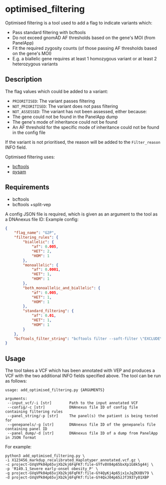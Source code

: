 # optimised_filtering
Optimised filtering is a tool used to add a flag to indicate variants which:
- Pass standard filtering with bcftools
- Do not exceed gnomAD AF thresholds based on the gene's MOI (from PanelApp)
- Fit the required zygosity counts (of those passing AF thresholds based on the gene's MOI)
 - E.g. a biallelic gene requires at least 1 homozygous variant or at least 2 heterozygous variants

## Description
The flag values which could be added to a variant:
- `PRIORITISED`: The variant passes filtering
- `NOT_PRIORITISED`: The variant does not pass filtering
- `NOT_ASSESSED`: The variant has not been assessed, either because:
 - The gene could not be found in the PanelApp dump
 - The gene's mode of inheritance could not be found
 - An AF threshold for the specific mode of inheritance could not be found in the config file

If the variant is not prioritised, the reason will be added to the `Filter_reason` INFO field.

Optimised filtering uses:
- [bcftools](https://samtools.github.io/bcftools/bcftools.html, "bcftools website")
- [pysam](https://pysam.readthedocs.io/en/latest/, "pysam documentation")

## Requirements
- bcftools
 - bcftools +split-vep

A config JSON file is required, which is given as an argument to the tool as a DNAnexus file ID: Example config:

```JSON
{
	"flag_name": "G2P",
	"filtering_rules": {
		"biallelic": {
			"af": 0.005,
			"HET": 2,
			"HOM": 1
		},
		"monoallelic": {
			"af": 0.0001,
			"HET": 1,
			"HOM": 1
		},
		"both_monoallelic_and_biallelic": {
			"af": 0.005,
			"HET": 1,
			"HOM": 1
		},
		"standard_filtering": {
			"af": 0.01,
			"HET": 1,
			"HOM": 1
		}
	},
	"bcftools_filter_string": "bcftools filter --soft-filter \"EXCLUDE\" -m + -e '(CSQ_Consequence~\"synonymous_variant\" | CSQ_Consequence~\"intron_variant\" | CSQ_Consequence~\"upstream_gene_variant\" | CSQ_Consequence~\"downstream_gene_variant\" | CSQ_Consequence~\"intergenic_variant\" | CSQ_Consequence~\"5_prime_UTR_variant\" | CSQ_Consequence~\"3_prime_UTR_variant\" | CSQ_gnomADe_AF>0.01 | CSQ_gnomADg_AF>0.01 | CSQ_TWE_AF>0.05) & CSQ_ClinVar_CLNSIGCONF!~ \"pathogenic\/i\" & (CSQ_SpliceAI_pred_DS_AG<0.2 | CSQ_SpliceAI_pred_DS_AG==\".\") & (CSQ_SpliceAI_pred_DS_AL<0.2 | CSQ_SpliceAI_pred_DS_AL==\".\") & (CSQ_SpliceAI_pred_DS_DG<0.2 | CSQ_SpliceAI_pred_DS_DG==\".\") & (CSQ_SpliceAI_pred_DS_DL<0.2 | CSQ_SpliceAI_pred_DS_DL==\".\")'"
}
```

## Usage
The tool takes a VCF which has been annotated with VEP and produces a VCF with the two additional INFO fields specified above. The tool can be run as follows:

```
usage: add_optimised_filtering.py {ARGUMENTS}

arguments:
 --input_vcf/-i [str]        Path to the input annotated VCF
 --config/-c [str]           DNAnexus file ID of config file containing filtering rules
 --panel_string/-p [str]     The panel(s) the patient is being tested for
 --genepanels/-g [str]       DNAnexus file ID of the genepanels file containing panel ID
 --panel_dump/-d [str]       DNAnexus file ID of a dump from PanelApp in JSON format
```


For example:
```
python3 add_optimised_filtering.py \
-i X123456_markdup_recalibrated_Haplotyper_annotated.vcf.gz \
-c project-GVqVPk04p65vjXb2kj6FqFKf:file-GYfv8V84p65bxXp1G8k5g44j \
-p 'R149.1_Severe early-onset obesity_P' \
-g project-GVqVPk04p65vjXb2kj6FqFKf:file-GY4QyKj4p65jx1xJqZKXBV79 \
-d project-GVqVPk04p65vjXb2kj6FqFKf:file-GY4QxJ04p65zJf3937y01XBP
```